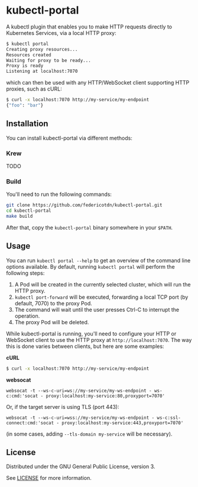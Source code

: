 # kubectl-portal
A kubectl plugin that enables you to make HTTP requests directly to Kubernetes Services, via a local HTTP proxy:

```bash
$ kubectl portal
Creating proxy resources...
Resources created
Waiting for proxy to be ready...
Proxy is ready
Listening at localhost:7070
```

which can then be used with any HTTP/WebSocket client supporting HTTP proxies, such as cURL:
```bash
$ curl -x localhost:7070 http://my-service/my-endpoint
{"foo": "bar"}
```

## Installation

You can install kubectl-portal via different methods:

### Krew

TODO

### Build

You'll need to run the following commands:
```bash
git clone https://github.com/federicotdn/kubectl-portal.git
cd kubectl-portal
make build
```
After that, copy the `kubectl-portal` binary somewhere in your `$PATH`.

## Usage

You can run `kubectl portal --help` to get an overview of the command line options available. By default, running `kubectl portal` will perform the following steps:

1. A Pod will be created in the currently selected cluster, which will run the HTTP proxy.
2. `kubectl port-forward` will be executed, forwarding a local TCP port (by default, 7070) to the proxy Pod.
3. The command will wait until the user presses Ctrl-C to interrupt the operation.
4. The proxy Pod will be deleted.

While kubectl-portal is running, you'll need to configure your HTTP or WebSocket client to use the HTTP proxy at `http://localhost:7070`. The way this is done varies between clients, but here are some examples:

**cURL**
```bash
$ curl -x localhost:7070 http://my-service/my-endpoint
```

**websocat**
```
websocat -t --ws-c-uri=ws://my-service/my-ws-endpoint - ws-c:cmd:'socat - proxy:localhost:my-service:80,proxyport=7070'
```

Or, if the target server is using TLS (port 443):
```
websocat -t --ws-c-uri=wss://my-service/my-ws-endpoint - ws-c:ssl-connect:cmd:'socat - proxy:localhost:my-service:443,proxyport=7070'
```

(in some cases, adding `--tls-domain my-service` will be necessary).

## License

Distributed under the GNU General Public License, version 3.

See [LICENSE](LICENSE) for more information.
